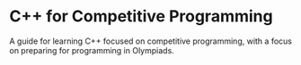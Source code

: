 # C++ for Competitive Programming
A guide for learning C++ focused on competitive programming, with a focus on preparing for programming in Olympiads.
